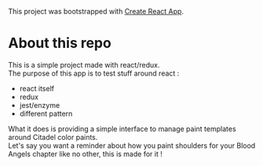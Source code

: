 This project was bootstrapped with [Create React App](https://github.com/facebookincubator/create-react-app).

# About this repo
This is a simple project made with react/redux.  
The purpose of this app is to test stuff around react :
- react itself
- redux
- jest/enzyme
- different pattern

What it does is providing a simple interface to manage paint templates around Citadel color paints.  
Let's say you want a reminder about how you paint shoulders for your Blood Angels chapter like no other, this is made for it !
